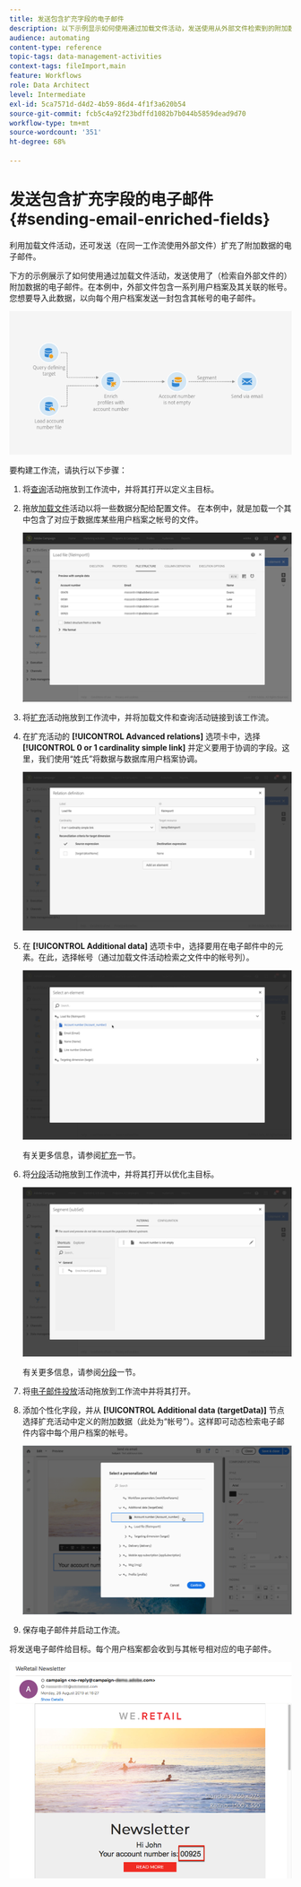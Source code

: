 ```yaml
---
title: 发送包含扩充字段的电子邮件
description: 以下示例显示如何使用通过加载文件活动，发送使用从外部文件检索到的附加数据的电子邮件。
audience: automating
content-type: reference
topic-tags: data-management-activities
context-tags: fileImport,main
feature: Workflows
role: Data Architect
level: Intermediate
exl-id: 5ca7571d-d4d2-4b59-86d4-4f1f3a620b54
source-git-commit: fcb5c4a92f23bdffd1082b7b044b5859dead9d70
workflow-type: tm+mt
source-wordcount: '351'
ht-degree: 68%

---
```


# 发送包含扩充字段的电子邮件 {#sending-email-enriched-fields}

<!--A new example showing how to send an email containing additional data retrieved from a load file activity has been added. [Read more](example-2-email-with-enriched-fields)-->

利用加载文件活动，还可发送（在同一工作流使用外部文件）扩充了附加数据的电子邮件。

下方的示例展示了如何使用通过加载文件活动，发送使用了（检索自外部文件的）附加数据的电子邮件。在本例中，外部文件包含一系列用户档案及其关联的帐号。您想要导入此数据，以向每个用户档案发送一封包含其帐号的电子邮件。

![](assets/load_file_workflow_ex2.png)

要构建工作流，请执行以下步骤：

1. 将[查询](../../automating/using/query.md)活动拖放到工作流中，并将其打开以定义主目标。

   <!--The Query activity is presented in the [Query](../../automating/using/query.md) section.-->

1. 拖放[加载文件](../../automating/using/load-file.md)活动以将一些数据分配给配置文件。 在本例中，就是加载一个其中包含了对应于数据库某些用户档案之帐号的文件。

   ![](assets/load_file_activity.png)

1. 将[扩充](../../automating/using/enrichment.md)活动拖放到工作流中，并将加载文件和查询活动链接到该工作流。

1. 在扩充活动的 **[!UICONTROL Advanced relations]** 选项卡中，选择 **[!UICONTROL 0 or 1 cardinality simple link]** 并定义要用于协调的字段。这里，我们使用“姓氏”将数据与数据库用户档案协调。

   ![](assets/load_file_enrichment_relation.png)

1. 在 **[!UICONTROL Additional data]** 选项卡中，选择要用在电子邮件中的元素。在此，选择帐号（通过加载文件活动检索之文件中的帐号列）。

   ![](assets/load_file_enrichment_select_element.png)

   <!--![](assets/load_file_enrichment_additional_data.png)-->

   有关更多信息，请参阅[扩充](../../automating/using/enrichment.md)一节。

1. 将[分段](../../automating/using/segmentation.md)活动拖放到工作流中，并将其打开以优化主目标。

   ![](assets/load_file_segmentation.png)

   有关更多信息，请参阅[分段](../../automating/using/segmentation.md)一节。

1. 将[电子邮件投放](../../automating/using/email-delivery.md)活动拖放到工作流中并将其打开。

   <!--The Email delivery activity is presented in the [Email delivery](../../automating/using/email-delivery.md) section.-->

1. 添加个性化字段，并从 **[!UICONTROL Additional data (targetData)]** 节点选择扩充活动中定义的附加数据（此处为“帐号”）。这样即可动态检索电子邮件内容中每个用户档案的帐号。

   ![](assets/load_file_perso_field.png)

1. 保存电子邮件并启动工作流。

将发送电子邮件给目标。每个用户档案都会收到与其帐号相对应的电子邮件。

![](assets/load_file_email.png)
